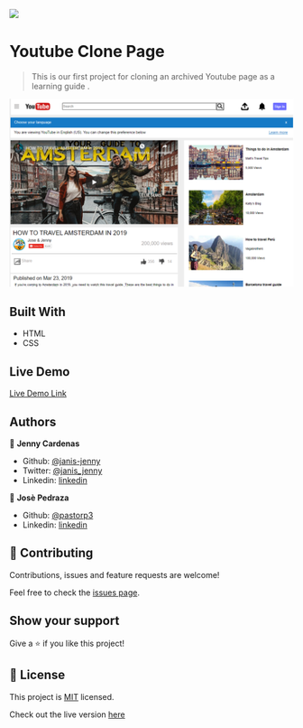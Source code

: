 ![](https://img.shields.io/badge/Microverse-blueviolet)

# Youtube Clone Page

> This is our first project for cloning an archived Youtube page as a learning guide .

![screenshot](./image/Screenshot.png)

## Built With

- HTML
- CSS

## Live Demo

[Live Demo Link](https://raw.githack.com/janis-jenny/Youtube-clone-page/master/index.html)

## Authors

👤 **Jenny Cardenas**

- Github: [@janis-jenny](https://github.com/janis-jenny)
- Twitter: [@janis_jenny](https://twitter.com/janis_jenny)
- Linkedin: [linkedin](https://www.linkedin.com/in/jos%C3%A9-pedraza-acevedo/)

👤 **Josè Pedraza**

- Github: [@pastorp3](https://github.com/pastorp3)
- Linkedin: [linkedin](https://www.linkedin.com/in/jonathas-tavares-24b8bba3/)


## 🤝 Contributing

Contributions, issues and feature requests are welcome!

Feel free to check the [issues page](https://github.com/janis-jenny/Youtube-clone-page/issues).

## Show your support

Give a ⭐️ if you like this project!

## 📝 License

This project is [MIT](lic.url) licensed.
<p>Check out the live version <a href="https://raw.githack.com/janis-jenny/Youtube-clone-page/master/index.html">here</a></p>

